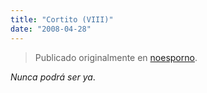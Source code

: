 ```yaml
---
title: "Cortito (VIII)"
date: "2008-04-28"
---
```


> Publicado originalmente en [noesporno](/noesporno).

_Nunca podrá ser ya_.
